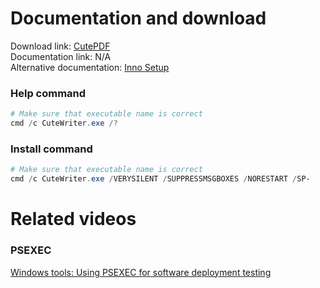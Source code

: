 # Documentation and download
Download link: [CutePDF](https://www.cutepdf.com/products/CutePDF/writer.asp) <br />
Documentation link: N/A <br />
Alternative documentation: [Inno Setup](https://jrsoftware.org/ishelp/index.php?topic=setupcmdline)

### Help command
```powershell
# Make sure that executable name is correct
cmd /c CuteWriter.exe /?
```

### Install command
```powershell
# Make sure that executable name is correct
cmd /c CuteWriter.exe /VERYSILENT /SUPPRESSMSGBOXES /NORESTART /SP-
```

# Related videos
###  PSEXEC
[Windows tools: Using PSEXEC for software deployment testing](https://youtu.be/9ywdTna_TLc) <br />
